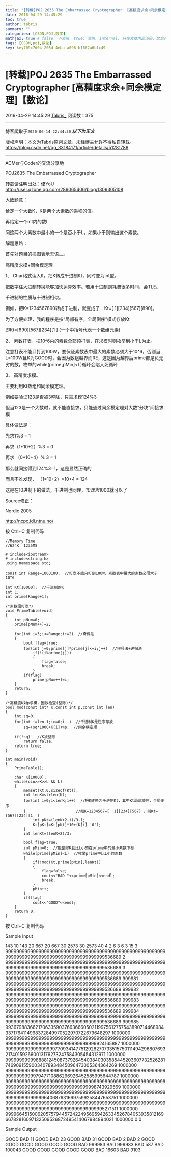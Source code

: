 ```yaml
---
title: "[转载]POJ 2635 The Embarrassed Cryptographer  [高精度求余+同余模定理]【数论】"
date: 2016-04-29 14:45:29
toc: true
author: tabris
summary: ""
categories: [CSDN,POJ,数学]
mathjax: true # false: 不渲染, true: 渲染, internal: 只在文章内部渲染，文章列表中不渲染
tags: [CSDN,poj,数论]
key: key709c7d04-208d-4eba-a096-b1662a6b1c49
---
```


# [转载]POJ 2635 The Embarrassed Cryptographer  [高精度求余+同余模定理]【数论】

2016-04-29 14:45:29  [Tabris_](https://me.csdn.net/qq_33184171) 阅读数：375

---

博客爬取于`2020-06-14 22:44:30`
***以下为正文***

版权声明：本文为Tabris原创文章，未经博主允许不得私自转载。
https://blog.csdn.net/qq_33184171/article/details/51281788

<!-- more -->

---



ACMer与Coder的交流分享地
 

POJ2635-The Embarrassed Cryptographer


转载请注明出处：優YoU  http://user.qzone.qq.com/289065406/blog/1309305108
 
 
 
大致题意：
 
给定一个大数K，K是两个大素数的乘积的值。
 
再给定一个int内的数L
 
问这两个大素数中最小的一个是否小于L，如果小于则输出这个素数。
 
 
 
解题思路：
 
首先对题目的插图表示无语。。。
 
 
 
高精度求模+同余模定理
 
 
 
1、  Char格式读入K。把K转成千进制Kt，同时变为int型。
 
把数字往大进制转换能够加快运算效率。若用十进制则耗费很多时间，会TLE。
 
千进制的性质与十进制相似。
 
例如，把K=1234567890转成千进制，就变成了：Kt=[  1][234][567][890]。
 
为了方便处理，我的程序是按“局部有序，全局倒序”模式存放Kt
 
即Kt=[890][567][234][1  ]  (一个中括号代表一个数组元素)
 
2、  素数打表，把10^6内的素数全部预打表，在求模时则枚举到小于L为止。
 
注意打表不能只打到100W，要保证素数表中最大的素数必须大于10^6，否则当L=100W且K为GOOD时，会因为数组越界而RE，这是因为越界后prime都是负无穷的数，枚举的while(prime[pMin]<L)循环会陷入死循环
 
3、  高精度求模。
 
主要利用Kt数组和同余模定理。
 
例如要验证123是否被3整除，只需求模124%3
 
但当123是一个大数时，就不能直接求，只能通过同余模定理对大数“分块”间接求模
 
具体做法是：
 
先求1%3 = 1
 
再求（1*10+2）%3 = 0
 
再求 （0*10+4）% 3 = 1
 
那么就间接得到124%3=1，这是显然正确的
 
而且不难发现， （1*10+2）*10+4 = 124
 
这是在10进制下的做法，千进制也同理，*10改为*1000就可以了
 
 
 
 
 
Source修正：
 
Nordic 2005
 
http://ncpc.idi.ntnu.no/
 

按 Ctrl+C 复制代码
```
//Memory Time
//624K  1235MS 

# include<iostream>
# include<string.h>
using namespace std;

const int Range=1000100;  //打表不能只打到100W，素数表中最大的素数必须大于10^6

int Kt[10000];  //千进制的K
int L;
int prime[Range+1];

/*素数组打表*/
void PrimeTable(void)
{
    int pNum=0;
    prime[pNum++]=2;

    for(int i=3;i<=Range;i+=2)  //奇偶法
    {
        bool flag=true;
        for(int j=0;prime[j]*prime[j]<=i;j++)  //根号法+递归法
            if(!(i%prime[j]))
            {
                flag=false;
                break;
            }
        if(flag)
            prime[pNum++]=i;
    }
    return;
}

/*高精度K对p求模，因数检查(整除)*/
bool mod(const int* K,const int p,const int len)
{
    int sq=0;
    for(int i=len-1;i>=0;i--)  //千进制K是逆序存放
        sq=(sq*1000+K[i])%p;  //同余模定理

    if(!sq)   //K被整除
        return false;
    return true;
}

int main(void)
{
    PrimeTable();

    char K[10000];
    while(cin>>K>>L && L)
    {
        memset(Kt,0,sizeof(Kt));
        int lenK=strlen(K);
        for(int i=0;i<lenK;i++)  //把K转换为千进制Kt，其中Kt局部顺序，全局倒序
        {                      //如K=1234567=[  1][234][567] ，则Kt=[567][234][1  ]
            int pKt=(lenK+2-i)/3-1;
            Kt[pKt]=Kt[pKt]*10+(K[i]-'0');
        }
        int lenKt=(lenK+2)/3;

        bool flag=true;
        int pMin=0;  //能整除K且比L小的在prime中的最小素数下标
        while(prime[pMin]<L)  //枚举prime中比L小的素数
        {
            if(!mod(Kt,prime[pMin],lenKt))
            {
                flag=false;
                cout<<"BAD "<<prime[pMin]<<endl;
                break;
            }
            pMin++;
        }
        if(flag)
            cout<<"GOOD"<<endl;
    }
    return 0;
}
```
按 Ctrl+C 复制代码

Sample Input


143 10
143 20
667 20
667 30
2573 30
2573 40
4 2
6 3
6 3
15 3
9999999999999999999999999999999999999999999999999999999999999999999999999999999999999999999999536689 2
9999999999999999999999999999999999999999999999999999999999999999999999999999999999999999999999536689 3
9999999999999999999999999999999999999999999999999999999999999999999999999999999999999999999999536689 999981
9999999999999999999999999999999999999999999999999999999999999999999999999999999999999999999999536689 999982
9999999999999999999999999999999999999999999999999999999999999999999999999999999999999999999999536689 999983
9999999999999999999999999999999999999999999999999999999999999999999999999999999999999999999999536689 999984
9999999999999999999999999999999999999999999999999999999999999999999999999999999999999999999999536689 999985
9936798836621706335903766366605021199756127575438907144689843371764114998372849970522970722679648297 1000000
9999999999999999999999999999999999999999999999999999999999999999999999999999999999999999999924165887 1000000
9999999999999999997709341477512928270733515750111494296807693217401592660013176273247584305454312971 1000000
9999999999988881245087379264540384030358544520360773252628174690915590034078934845096473005364364269 1000000
9999999999999999999999999999999999999999999999999999999999999999999997947710886296926452585995644787 1000000
9999999999999999999999999999999999999999999999999999999999999999999999999999999999999999998743929569 1000000
9999999999999999999999999999999999999999999999999999999999999999999999996406876316697599258447653751 1000000
9999999999999999999999999999999999999999999999999999999999999999999999999999999999999999999995271511 1000000
9999664515006205757944572422495695942633452678405393581216966782816097132509526872495414067984894021 1000000
0 0 

 
 
 
 

Sample Output


GOOD
BAD 11
GOOD
BAD 23
GOOD
BAD 31
GOOD
BAD 2
BAD 2
GOOD
GOOD
GOOD
GOOD
GOOD
GOOD
BAD 999983
BAD 999983
BAD 587
BAD 100043
GOOD
GOOD
GOOD
GOOD
GOOD
BAD 16603
BAD 9103